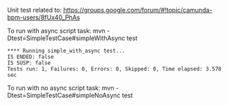 Unit test related to: https://groups.google.com/forum/#!topic/camunda-bpm-users/8fUx40_PhAs

To run with async script task: 
mvn -Dtest=SimpleTestCase#simpleWithAsync test 

```
**** Running simple_with_async test...
IS ENDED: false
IS SUSP: false
Tests run: 1, Failures: 0, Errors: 0, Skipped: 0, Time elapsed: 3.578 sec
```

To run with no async script task: 
mvn -Dtest=SimpleTestCase#simpleNoAsync test 
